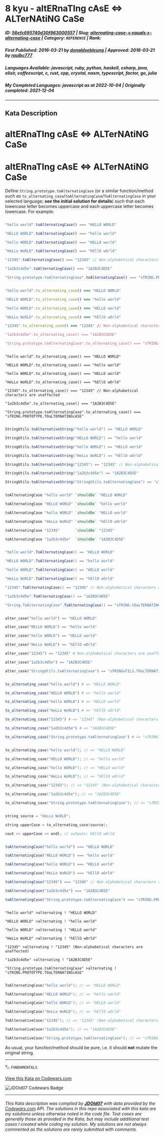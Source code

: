 # 8 kyu - altERnaTIng cAsE <=> ALTerNAtiNG CaSe

##### **ID**: [56efc695740d30f963000557](https://www.codewars.com/kata/56efc695740d30f963000557) | **Slug**: [alternating-case-<-equals->-alternating-case](https://www.codewars.com/kata/56efc695740d30f963000557) | **Category**: `REFERENCE` | **Rank**: <span style="color:white">8 kyu</span>

##### **First Published**: 2016-03-21 ***by*** [donaldsebleung](https://www.codewars.com/users/donaldsebleung) | **Approved**: 2016-03-21 ***by*** [raulbc777](https://www.codewars.com/users/raulbc777)

##### **Languages Available**: javascript, ruby, python, haskell, csharp, java, elixir, coffeescript, c, rust, cpp, crystal, nasm, typescript, factor, go, julia

##### **My Completed Languages**: javascript ***as at*** 2022-10-04 | **Originally completed**: 2021-12-04

---

## Kata Description


# altERnaTIng cAsE <=> ALTerNAtiNG CaSe



# altERnaTIng cAsE <=> ALTerNAtiNG CaSe



Define `String.prototype.toAlternatingCase` (or a similar function/method *such as* `to_alternating_case`/`toAlternatingCase`/`ToAlternatingCase` in your selected language; **see the initial solution for details**) such that each lowercase letter becomes uppercase and each uppercase letter becomes lowercase. For example:

```javascript

"hello world".toAlternatingCase() === "HELLO WORLD"

"HELLO WORLD".toAlternatingCase() === "hello world"

"hello WORLD".toAlternatingCase() === "HELLO world"

"HeLLo WoRLD".toAlternatingCase() === "hEllO wOrld"

"12345".toAlternatingCase() === "12345" // Non-alphabetical characters are unaffected

"1a2b3c4d5e".toAlternatingCase() === "1A2B3C4D5E"

"String.prototype.toAlternatingCase".toAlternatingCase() === "sTRING.PROTOTYPE.TOaLTERNATINGcASE"

```

```ruby

"hello world".to_alternating_case() === "HELLO WORLD"

"HELLO WORLD".to_alternating_case() === "hello world"

"hello WORLD".to_alternating_case() === "HELLO world"

"HeLLo WoRLD".to_alternating_case() === "hEllO wOrld"

"12345".to_alternating_case() === "12345" // Non-alphabetical characters are unaffected

"1a2b3c4d5e".to_alternating_case() === "1A2B3C4D5E"

"String.prototype.toAlternatingCase".to_alternating_case() === "sTRING.PROTOTYPE.TOaLTERNATINGcASE"

```

```crystal

"hello world".to_alternating_case() === "HELLO WORLD"

"HELLO WORLD".to_alternating_case() === "hello world"

"hello WORLD".to_alternating_case() === "HELLO world"

"HeLLo WoRLD".to_alternating_case() === "hEllO wOrld"

"12345".to_alternating_case() === "12345" // Non-alphabetical characters are unaffected

"1a2b3c4d5e".to_alternating_case() === "1A2B3C4D5E"

"String.prototype.toAlternatingCase".to_alternating_case() === "sTRING.PROTOTYPE.TOaLTERNATINGcASE"

```

```java

StringUtils.toAlternativeString("hello world") == "HELLO WORLD"

StringUtils.toAlternativeString("HELLO WORLD") == "hello world"

StringUtils.toAlternativeString("hello WORLD") == "HELLO world"

StringUtils.toAlternativeString("HeLLo WoRLD") == "hEllO wOrld"

StringUtils.toAlternativeString("12345") == "12345" // Non-alphabetical characters are unaffected

StringUtils.toAlternativeString("1a2b3c4d5e") == "1A2B3C4D5E"

StringUtils.toAlternativeString("StringUtils.toAlternatingCase") == "sTRINGuTILS.TOaLTERNATINGcASE"

```

``` haskell

toAlternatingCase "hello world" `shouldBe` "HELLO WORLD"

toAlternatingCase "HELLO WORLD" `shouldBe` "hello world"

toAlternatingCase "hello WORLD" `shouldBe` "HELLO world"

toAlternatingCase "HeLLo WoRLD" `shouldBe` "hEllO wOrld"

toAlternatingCase "12345"       `shouldBe` "12345"

toAlternatingCase "1a2b3c4d5e"  `shouldBe` "1A2B3C4D5E"

```

```csharp

"hello world".ToAlternatingCase() == "HELLO WORLD"

"HELLO WORLD".ToAlternatingCase() == "hello world"

"hello WORLD".ToAlternatingCase() == "HELLO world"

"HeLLo WoRLD".ToAlternatingCase() == "hEllO wOrld"

"12345".ToAlternatingCase() == "12345" // Non-alphabetical characters are unaffected

"1a2b3c4d5e".ToAlternatingCase() == "1A2B3C4D5E"

"String.ToAlternatingCase".ToAlternatingCase() == "sTRING.tOaLTERNATINGcASE"

```

```elixir

alter_case("hello world") == "HELLO WORLD"

alter_case("HELLO WORLD") == "hello world"

alter_case("hello WORLD") == "HELLO world"

alter_case("HeLLo WoRLD") == "hEllO wOrld"

alter_case("12345") == "12345" # Non-alphabetical characters are unaffected

alter_case("1a2b3c4d5e") == "1A2B3C4D5E"

alter_case("StringUtils.toAlternatingCase") == "sTRINGuTILS.TOaLTERNATINGcASE"

```

```julia

to_alternating_case("hello world") # => "HELLO WORLD"

to_alternating_case("HELLO WORLD") # => "hello world"

to_alternating_case("hello WORLD") # => "HELLO world"

to_alternating_case("HeLLo WoRLD") # => "hEllO wOrld"

to_alternating_case("12345") # => "12345" (Non-alphabetical characters are unaffected)

to_alternating_case("1a2b3c4d5e") # => "1A2B3C4D5E"

to_alternating_case("String.prototype.toAlternatingCase") # => "sTRING.PROTOTYPE.TOaLTERNATINGcASE"

```

```c

to_alternating_case("hello world"); // => "HELLO WORLD"

to_alternating_case("HELLO WORLD"); // => "hello world"

to_alternating_case("hello WORLD"); // => "HELLO world"

to_alternating_case("HeLLo WoRLD"); // => "hEllO wOrld"

to_alternating_case("12345"); // => "12345" (Non-alphabetical characters are unaffected)

to_alternating_case("1a2b3c4d5e"); // => "1A2B3C4D5E"

to_alternating_case("String.prototype.toAlternatingCase"); // => "sTRING.PROTOTYPE.TOaLTERNATINGcASE"

```

```C++

string source = "HeLLo WoRLD";

string upperCase = to_alternating_case(source);

cout << upperCase << endl; // outputs: hEllO wOrld

```

```typescript

toAlternatingCase("hello world") === "HELLO WORLD"

toAlternatingCase("HELLO WORLD") === "hello world"

toAlternatingCase("hello WORLD") === "HELLO world"

toAlternatingCase("HeLLo WoRLD") === "hEllO wOrld"

toAlternatingCase("12345") === "12345" // Non-alphabetical characters are unaffected

toAlternatingCase("1a2b3c4d5e") === "1A2B3C4D5E"

toAlternatingCase("String.prototype.toAlternatingCase") === "sTRING.PROTOTYPE.TOaLTERNATINGcASE"

```

```factor

"hello world" >alternating ! "HELLO WORLD"

"HELLO WORLD" >alternating ! "hello world"

"hello WORLD" >alternating ! "HELLO world"

"HeLLo WoRLD" >alternating ! "hEllO wOrld"

"12345" >alternating ! "12345" (Non-alphabetical characters are unaffected)

"1a2b3c4d5e" >alternating ! "1A2B3C4D5E"

"String.prototype.toAlternatingCase" >alternating ! "sTRING.PROTOTYPE.TOaLTERNATINGcASE"

```

```go

ToAlternatingCase("hello world"); // => "HELLO WORLD"

ToAlternatingCase("HELLO WORLD"); // => "hello world"

ToAlternatingCase("hello WORLD"); // => "HELLO world"

ToAlternatingCase("HeLLo WoRLD"); // => "hEllO wOrld"

ToAlternativeCase("12345"); // => "12345" (Non-alphabetical characters are unaffected)

ToAlternativeCase("1a2b3c4d5e"); // => "1A2B3C4D5E"

ToAlternativeCase("String.prototype.toAlternatingCase"); // => "sTRING.PROTOTYPE.TOaLTERNATINGcASE"

```



As usual, your function/method should be pure, i.e. it should **not** mutate the original string.



---


🏷 `FUNDAMENTALS`


[View this Kata on Codewars.com](https://www.codewars.com/kata/56efc695740d30f963000557)

![](https://www.codewars.com/users/jdold07/badges/large "JDOld07 Codewars Badge")

---

###### *This Kata description was compiled by [**JDOld07**](https://tpstech.dev) with data provided by the [Codewars.com](https://www.codewars.com) API.  The solutions in this repo associated with this kata are my solutions unless otherwise noted in the code file.  Test cases are generally those as provided in the Kata, but may include additional test cases I created while coding my solution.  My solutions are not always commented as the solutions are rarely submitted with comments.*
